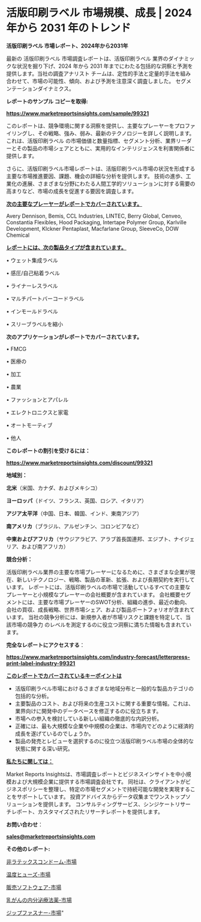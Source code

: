 # 活版印刷ラベル 市場規模、成長 | 2024 年から 2031 年のトレンド

<strong>活版印刷ラベル 市場レポート、2024年から2031年</strong>

最新の 活版印刷ラベル 市場調査レポートは、活版印刷ラベル 業界のダイナミックな状況を掘り下げ、2024 年から 2031 年までにわたる包括的な洞察と予測を提供します。当社の調査アナリスト チームは、定性的手法と定量的手法を組み合わせて、市場の可能性、傾向、および予測を注意深く調査しました。 セグメンテーションダイナミクス。



<strong>レポートのサンプル コピーを取得:</strong> <a href=https://www.marketreportsinsights.com/sample/99321>

<strong><u>https://www.marketreportsinsights.com/sample/99321</u></strong></a>

このレポートは、競争環境に関する洞察を提供し、主要なプレーヤーをプロファイリングし、その戦略、強み、弱み、最新のテクノロジーを詳しく説明します。 これは、活版印刷ラベル の市場価値と数量指標、セグメント分析、業界リーダーとその製品の市場シェアとともに、実用的なインテリジェンスを利害関係者に提供します。

さらに、活版印刷ラベル市場レポートは、活版印刷ラベル市場の状況を形成する主要な市場推進要因、課題、機会の詳細な分析を提供します。 技術の進歩、工業化の進展、さまざまな分野にわたる人間工学的ソリューションに対する需要の高まりなど、市場の成長を促進する要因を調査します。



<strong><u>次の主要なプレーヤーがレポートでカバーされています。</u></strong>

Avery Dennison, Bemis, CCL Industries, LINTEC, Berry Global, Cenveo, Constantia Flexibles, Hood Packaging, Intertape Polymer Group, Karlville Development, Klckner Pentaplast, Macfarlane Group, SleeveCo, DOW Chemical



<strong><u><b>レポートには、次の製品タイプが含まれています。</b></u></strong>

• ウェット集成ラベル

• 感圧/自己粘着ラベル

• ライナーレスラベル

• マルチパートバーコードラベル

• インモールドラベル

• スリーブラベルを縮小



<strong><b>次のアプリケーションがレポートでカバーされています。</b></strong>

• FMCG

• 医療の

• 加工

• 農業

• ファッションとアパレル

• エレクトロニクスと家電

• オートモーティブ

• 他人



<strong><b>このレポートの割引を受けるには：</b></strong><a href=https://www.marketreportsinsights.com/discount/99321>

<strong><u>https://www.marketreportsinsights.com/discount/99321</u></strong></a>



<strong>地域別：</strong>



<strong>北米</strong>（米国、カナダ、およびメキシコ）



<strong>ヨーロッパ</strong>（ドイツ、フランス、英国、ロシア、イタリア）



<strong>アジア太平洋</strong>（中国、日本、韓国、インド、東南アジア）



<strong>南アメリカ</strong>（ブラジル、アルゼンチン、コロンビアなど）



<strong>中東およびアフリカ</strong>（サウジアラビア、アラブ首長国連邦、エジプト、ナイジェリア、および南アフリカ）



<strong>競合分析：</strong>

活版印刷ラベル業界の主要な市場プレーヤーになるために、さまざまな企業が現在、新しいテクノロジー、戦略、製品の革新、拡張、および長期契約を実行しています。 レポートには、活版印刷ラベルの市場で活動しているすべての主要なプレーヤーと小規模なプレーヤーの会社概要が含まれています。 会社概要セグメントには、主要な市場プレーヤーのSWOT分析、組織の進歩、最近の動向、会社の買収、成長戦略、世界市場シェア、および製品ポートフォリオが含まれています。 当社の競争分析には、新規参入者が市場リスクと課題を特定して、当該市場の競争力 のレベルを測定するのに役立つ洞察に満ちた情報も含まれています。



<strong>完全なレポートにアクセスする</strong>：

<a href=https://www.marketreportsinsights.com/industry-forecast/letterpress-print-label-industry-99321>

<strong><u>https://www.marketreportsinsights.com/industry-forecast/letterpress-print-label-industry-99321</u></strong></a>



<strong><u><b>このレポートでカバーされているキーポイントは</b></u></strong>
<ul>
  <li>活版印刷ラベル市場におけるさまざまな地域分布と一般的な製品カテゴリの包括的な分析。</li>
  <li>主要製品のコスト、および将来の生産コストに関する重要な情報。これは、業界向けに開発中のデータベースを修正するのに役立ちます。</li>
  <li>市場への参入を検討している新しい組織の徹底的な内訳分析。</li>
  <li>正確には、最も大規模な企業や中規模の企業は、市場内でどのように経済的成長を遂げているのでしょうか。</li>
  <li>製品の発売とレビューを選択するのに役立つ活版印刷ラベル市場の全体的な状態に関する深い研究。</li>
</ul>


<strong><u><b>私たちに関しては：</b></u></strong>

Market Reports Insightsは、市場調査レポートとビジネスインサイトを中小規模および大規模企業に提供する市場調査会社です。 同社は、クライアントがビジネスポリシーを整理し、特定の市場セグメントで持続可能な開発を実現することをサポートしています。 投資アドバイスからデータ収集までワンストップソリューションを提供します。 コンサルティングサービス、シンジケートリサーチレポート、カスタマイズされたリサーチレポートを提供します。



<strong><b>お問い合わせ</b></strong>：

<a href=mailto:sales@marketreportsinsights.com>

<strong><u>sales@marketreportsinsights.com</u></strong></a>



<strong>その他のレポート:</strong>

<a href=https://www.linkedin.com/pulse/非ラテックスコンドーム-市場-2023-競争分析と事業成長-2030-trend-titans-360-analysis-k1zof/>非ラテックスコンドーム-市場</a>

<a href=https://www.linkedin.com/pulse/温度ヒューズ-市場-2023-年のダイナミクスとビジネストレンド-2030-xkacf/>温度ヒューズ-市場</a>

<a href=https://www.linkedin.com/pulse/販売ソフトウェア-市場-2023-swot-分析と最新イノベーション-2030-gczkf/>販売ソフトウェア-市場</a>

<a href=https://www.linkedin.com/pulse/乳がんの内分泌療法薬-市場-2023-最新の-cagr-および成長分析-7giif/>乳がんの内分泌療法薬-市場</a>

<a href=https://www.linkedin.com/pulse/ジップファスナー-市場-2023-総利益と主要ベンダー-2030-consumer-connection-collective-360-67mvf/>ジップファスナー-市場</a>"
